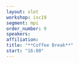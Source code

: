```yaml
---
layout: slot
workshop: isc19
segment: mpi
order_number: 9
speakers:
affiliation:
title: "**Coffee Break**"
start: "16:00"
---
```

